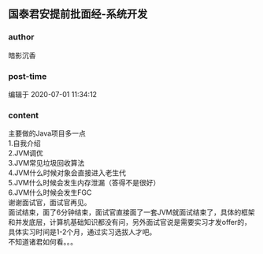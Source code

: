 ## 国泰君安提前批面经-系统开发
### author 
暗影沉香
### post-time 

编辑于  2020-07-01 11:34:12
### content 
<div class="post-topic-des nc-post-content">
 <div>
  主要做的Java项目多一点
 </div>
 <div>
  1.自我介绍
 </div>
 <div>
  2.JVM调优
 </div>
 <div>
  3.JVM常见垃圾回收算法
 </div>
 <div>
  4.JVM什么时候对象会直接进入老生代
 </div>
 <div>
  5.JVM什么时候会发生内存泄漏（答得不是很好）
 </div>
 <div>
  6.JVM什么时候会发生FGC
 </div>
 <div>
  谢谢面试官，面试官再见。
 </div>
 <div>
  面试结束，面了6分钟结束，面试官直接面了一套JVM就面试结束了，具体的框架和并发底层，计算机基础知识都没有问，另外面试官说是需要实习才发offer的，具体实习时间是1-2个月，通过实习选拔人才吧。
 </div>
 <div>
  不知道诸君如何看。。。
 </div>
</div>
